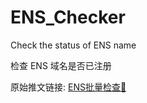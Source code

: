 # ENS_Checker

Check the status of ENS name

检查 ENS 域名是否已注册

原始推文链接: [ENS批量检查🧵](https://twitter.com/gm365/status/1549376317543845888)

